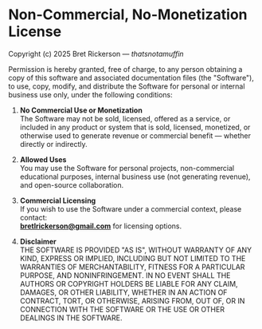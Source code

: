 # Non-Commercial, No-Monetization License

Copyright (c) 2025 Bret Rickerson — *thatsnotamuffin*

Permission is hereby granted, free of charge, to any person obtaining a copy of this software and associated documentation files (the "Software"), to use, copy, modify, and distribute the Software for personal or internal business use only, under the following conditions:

1. **No Commercial Use or Monetization**  
   The Software may not be sold, licensed, offered as a service, or included in any product or system that is sold, licensed, monetized, or otherwise used to generate revenue or commercial benefit — whether directly or indirectly.

2. **Allowed Uses**  
   You may use the Software for personal projects, non-commercial educational purposes, internal business use (not generating revenue), and open-source collaboration.

3. **Commercial Licensing**  
   If you wish to use the Software under a commercial context, please contact:  
   **bretlrickerson@gmail.com** for licensing options.

4. **Disclaimer**  
   THE SOFTWARE IS PROVIDED "AS IS", WITHOUT WARRANTY OF ANY KIND, EXPRESS OR IMPLIED, INCLUDING BUT NOT LIMITED TO THE WARRANTIES OF MERCHANTABILITY, FITNESS FOR A PARTICULAR PURPOSE, AND NONINFRINGEMENT. IN NO EVENT SHALL THE AUTHORS OR COPYRIGHT HOLDERS BE LIABLE FOR ANY CLAIM, DAMAGES, OR OTHER LIABILITY, WHETHER IN AN ACTION OF CONTRACT, TORT, OR OTHERWISE, ARISING FROM, OUT OF, OR IN CONNECTION WITH THE SOFTWARE OR THE USE OR OTHER DEALINGS IN THE SOFTWARE.
